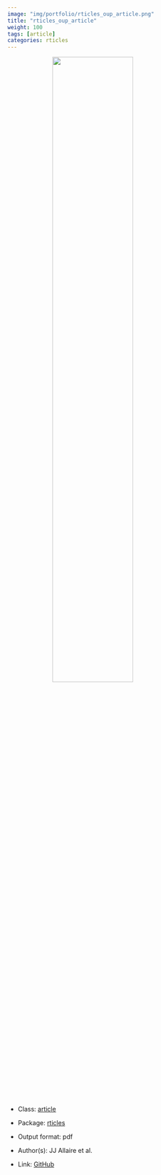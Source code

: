 ```yaml
---
image: "img/portfolio/rticles_oup_article.png"
title: "rticles_oup_article"
weight: 100
tags: [article]
categories: rticles
---
```




<!--more-->

<a href="../../img/portfolio/rticles_oup_article.png"><img class = "jf-image-shadow" src="../../img/portfolio/rticles_oup_article.png" style="display: block; margin: auto;" width="60%"></a>

- Class: [article](../../tags/article)
- Package: [rticles](rticles)
- Output format: pdf

- Author(s): JJ Allaire et al.
- Link: [GitHub](https://github.com/rstudio/rticles)


